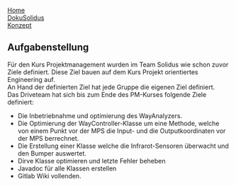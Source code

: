 [Home](home)  
[DokuSolidus](DokuSolidus)  
[Konzept](KonzeptBK)  
  
## Aufgabenstellung  
  
Für den Kurs Projektmanagement wurden im Team Solidus wie schon zuvor Ziele definiert. Diese Ziel bauen auf dem Kurs Projekt orientiertes Engineering auf.  
An Hand der definierten Ziel hat jede Gruppe die eigenen Ziel definiert.  
Das Driveteam hat sich bis zum Ende des PM-Kurses folgende Ziele definiert:
  
- Die Inbetriebnahme und optimierung des WayAnalyzers.  
- Die Optimierung der WayController-Klasse um eine Methode, welche von einem Punkt vor der MPS die Input- und die Outputkoordinaten vor der MPS berrechnet.  
- Die Erstellung einer Klasse welche die Infrarot-Sensoren überwacht und den Bumper auswertet.
- Dirve Klasse optimieren und letzte Fehler beheben
- Javadoc für alle Klassen erstellen
- Gitlab Wiki vollenden.
